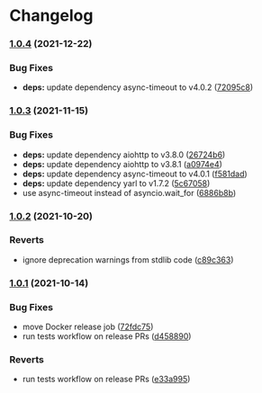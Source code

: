 # Changelog

### [1.0.4](https://www.github.com/cailloumajor/opcua-webhmi-bridge/compare/v1.0.3...v1.0.4) (2021-12-22)


### Bug Fixes

* **deps:** update dependency async-timeout to v4.0.2 ([72095c8](https://www.github.com/cailloumajor/opcua-webhmi-bridge/commit/72095c813d8a27682ec6fee9d7c96d780e397960))

### [1.0.3](https://www.github.com/cailloumajor/opcua-webhmi-bridge/compare/v1.0.2...v1.0.3) (2021-11-15)


### Bug Fixes

* **deps:** update dependency aiohttp to v3.8.0 ([26724b6](https://www.github.com/cailloumajor/opcua-webhmi-bridge/commit/26724b6cefb5fdb7818264b5bc2df0deebe463cd))
* **deps:** update dependency aiohttp to v3.8.1 ([a0974e4](https://www.github.com/cailloumajor/opcua-webhmi-bridge/commit/a0974e4a58d4b93412c363c2a06bd5b59dc0fa1d))
* **deps:** update dependency async-timeout to v4.0.1 ([f581dad](https://www.github.com/cailloumajor/opcua-webhmi-bridge/commit/f581dad34d157a34d7ce55252b078fc471c9503b))
* **deps:** update dependency yarl to v1.7.2 ([5c67058](https://www.github.com/cailloumajor/opcua-webhmi-bridge/commit/5c67058ccd7527049b47a5f909ca655c9fa8cc0f))
* use async-timeout instead of asyncio.wait_for ([6886b8b](https://www.github.com/cailloumajor/opcua-webhmi-bridge/commit/6886b8ba2780cc5320fb56a8ff6abdd88af27709))

### [1.0.2](https://www.github.com/cailloumajor/opcua-webhmi-bridge/compare/v1.0.1...v1.0.2) (2021-10-20)


### Reverts

* ignore deprecation warnings from stdlib code ([c89c363](https://www.github.com/cailloumajor/opcua-webhmi-bridge/commit/c89c3630a4cd14b58069381b8c64c789f6d5b51b))

### [1.0.1](https://www.github.com/cailloumajor/opcua-webhmi-bridge/compare/v1.0.0...v1.0.1) (2021-10-14)


### Bug Fixes

* move Docker release job ([72fdc75](https://www.github.com/cailloumajor/opcua-webhmi-bridge/commit/72fdc75245edd5340951bf21af15859de0cca07a))
* run tests workflow on release PRs ([d458890](https://www.github.com/cailloumajor/opcua-webhmi-bridge/commit/d45889010728581244c7abec00c46936dca6098c))


### Reverts

* run tests workflow on release PRs ([e33a995](https://www.github.com/cailloumajor/opcua-webhmi-bridge/commit/e33a99529c6c4fef3c4e09c5a6e39acae98d664b))

